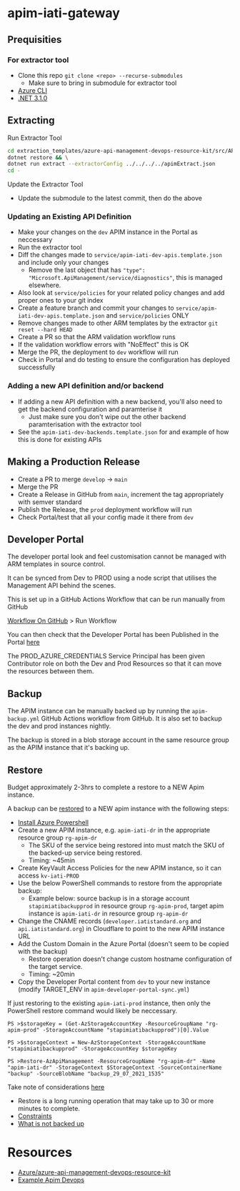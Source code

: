 # apim-iati-gateway

## Prequisities

### For extractor tool

- Clone this repo `git clone <repo> --recurse-submodules`
  - Make sure to bring in submodule for extractor tool
- [Azure CLI](https://docs.microsoft.com/en-us/dotnet/azure/install-azure-cli)
- [.NET 3.1.0](https://docs.microsoft.com/en-us/dotnet/core/install/)

## Extracting

Run Extractor Tool

```bash
cd extraction_templates/azure-api-management-devops-resource-kit/src/APIM_ARMTemplate/apimtemplate && \
dotnet restore && \
dotnet run extract --extractorConfig ../../../../apimExtract.json
cd -
```

Update the Extractor Tool

- Update the submodule to the latest commit, then do the above

### Updating an Existing API Definition

- Make your changes on the `dev` APIM instance in the Portal as neccessary
- Run the extractor tool
- Diff the changes made to `service/apim-iati-dev-apis.template.json` and include only your changes
  - Remove the last object that has `"type": "Microsoft.ApiManagement/service/diagnostics"`, this is managed elsewhere.
- Also look at `service/policies` for your related policy changes and add proper ones to your git index
- Create a feature branch and commit your changes to `service/apim-iati-dev-apis.template.json` and `service/policies` ONLY
- Remove changes made to other ARM templates by the extractor `git reset --hard HEAD`
- Create a PR so that the ARM validation workflow runs
- If the validation workflow errors with "NoEffect" this is OK
- Merge the PR, the deployment to `dev` workflow will run
- Check in Portal and do testing to ensure the configuration has deployed successfully

### Adding a new API definition and/or backend

- If adding a new API definition with a new backend, you'll also need to get the backend configuration and paramterise it
  - Just make sure you don't wipe out the other backend paramterisation with the extractor tool
- See the `apim-iati-dev-backends.template.json` for and example of how this is done for existing APIs

## Making a Production Release

- Create a PR to merge `develop` -> `main`
- Merge the PR
- Create a Release in GitHub from `main`, increment the tag appropriately with semver standard
- Publish the Release, the `prod` deployment workflow will run
- Check Portal/test that all your config made it there from `dev`

## Developer Portal

The developer portal look and feel customisation cannot be managed with ARM templates in source control.

It can be synced from Dev to PROD using a node script that utilises the Management API behind the scenes.

This is set up in a GitHub Actions Workflow that can be run manually from GitHub

[Workflow On GitHub](https://github.com/IATI/apim-iati-gateway/actions/workflows/apim-developer-portal-sync.yml) > Run Workflow

You can then check that the Developer Portal has been Published in the Portal [here](https://portal.azure.com/#@iatitech.onmicrosoft.com/resource/subscriptions/bcaf7a00-7a14-4932-ac41-7bb0dee0d2a9/resourceGroups/rg-apim-PROD/providers/Microsoft.ApiManagement/service/apim-iati-PROD/apim-portal)

The PROD_AZURE_CREDENTIALS Service Principal has been given Contributor role on both the Dev and Prod Resources so that it can move the resources between them.

## Backup

The APIM instance can be manually backed up by running the `apim-backup.yml` GitHub Actions workflow from GitHub. It is also set to backup the dev and prod instances nightly.

The backup is stored in a blob storage account in the same resource group as the APIM instance that it's backing up.

## Restore

Budget approximately 2-3hrs to complete a restore to a NEW Apim instance.

A backup can be [restored](https://docs.microsoft.com/en-us/powershell/module/az.apimanagement/restore-azapimanagement?view=azps-6.2.1) to a NEW apim instance with the following steps:

- [Install Azure Powershell](https://docs.microsoft.com/en-us/powershell/azure/install-az-ps?view=azps-6.2.1)
- Create a new APIM instance, e.g. `apim-iati-dr` in the appropriate resource group `rg-apim-dr`
  - The SKU of the service being restored into must match the SKU of the backed-up service being restored.
  - Timing: ~45min
- Create KeyVault Access Policies for the new APIM instance, so it can access `kv-iati-PROD`
- Use the below PowerShell commands to restore from the appropriate backup:
  - Example below: source backup is in a storage account `stapimiatibackupprod` in resource group `rg-apim-prod`, target apim instance is `apim-iati-dr` in resource group `rg-apim-dr`
- Change the CNAME records (`developer.iatistandard.org` and `api.iatistandard.org`) in Cloudflare to point to the new APIM instance URL
- Add the Custom Domain in the Azure Portal (doesn't seem to be copied with the backup)
  - Restore operation doesn't change custom hostname configuration of the target service.
  - Timing: ~20min
- Copy the Developer Portal content from `dev` to your new instance (modify TARGET_ENV in `apim-developer-portal-sync.yml`)

If just restoring to the existing `apim-iati-prod` instance, then only the PowerShell restore command would likely be neccessary.

```pwsh
PS >$storageKey = (Get-AzStorageAccountKey -ResourceGroupName "rg-apim-prod" -StorageAccountName "stapimiatibackupprod")[0].Value

PS >$storageContext = New-AzStorageContext -StorageAccountName "stapimiatibackupprod" -StorageAccountKey $storageKey

PS >Restore-AzApiManagement -ResourceGroupName "rg-apim-dr" -Name "apim-iati-dr" -StorageContext $StorageContext -SourceContainerName "backup" -SourceBlobName "backup_29_07_2021_1535"
```

Take note of considerations [here](https://docs.microsoft.com/en-us/azure/api-management/api-management-howto-disaster-recovery-backup-restore#constraints-when-making-backup-or-restore-request)

- Restore is a long running operation that may take up to 30 or more minutes to complete.
- [Constraints](https://docs.microsoft.com/en-us/azure/api-management/api-management-howto-disaster-recovery-backup-restore#constraints-when-making-backup-or-restore-request)
- [What is not backed up](https://docs.microsoft.com/en-us/azure/api-management/api-management-howto-disaster-recovery-backup-restore#what-is-not-backed-up)

# Resources

- [Azure/azure-api-management-devops-resource-kit](https://github.com/Azure/azure-api-management-devops-resource-kit)
- [Example Apim Devops](https://github.com/RvLabsMSFT/rvlabs-apim-devops)
